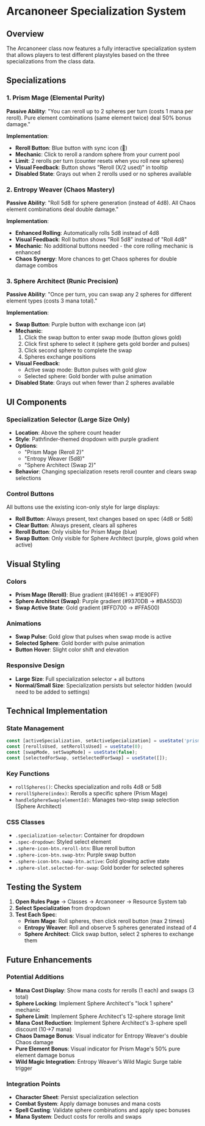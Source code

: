 # Arcanoneer Specialization System

## Overview
The Arcanoneer class now features a fully interactive specialization system that allows players to test different playstyles based on the three specializations from the class data.

## Specializations

### 1. Prism Mage (Elemental Purity)
**Passive Ability**: "You can reroll up to 2 spheres per turn (costs 1 mana per reroll). Pure element combinations (same element twice) deal 50% bonus damage."

**Implementation**:
- **Reroll Button**: Blue button with sync icon (🔄)
- **Mechanic**: Click to reroll a random sphere from your current pool
- **Limit**: 2 rerolls per turn (counter resets when you roll new spheres)
- **Visual Feedback**: Button shows "Reroll (X/2 used)" in tooltip
- **Disabled State**: Grays out when 2 rerolls used or no spheres available

### 2. Entropy Weaver (Chaos Mastery)
**Passive Ability**: "Roll 5d8 for sphere generation (instead of 4d8). All Chaos element combinations deal double damage."

**Implementation**:
- **Enhanced Rolling**: Automatically rolls 5d8 instead of 4d8
- **Visual Feedback**: Roll button shows "Roll 5d8" instead of "Roll 4d8"
- **Mechanic**: No additional buttons needed - the core rolling mechanic is enhanced
- **Chaos Synergy**: More chances to get Chaos spheres for double damage combos

### 3. Sphere Architect (Runic Precision)
**Passive Ability**: "Once per turn, you can swap any 2 spheres for different element types (costs 3 mana total)."

**Implementation**:
- **Swap Button**: Purple button with exchange icon (⇄)
- **Mechanic**: 
  1. Click the swap button to enter swap mode (button glows gold)
  2. Click first sphere to select it (sphere gets gold border and pulses)
  3. Click second sphere to complete the swap
  4. Spheres exchange positions
- **Visual Feedback**: 
  - Active swap mode: Button pulses with gold glow
  - Selected sphere: Gold border with pulse animation
- **Disabled State**: Grays out when fewer than 2 spheres available

## UI Components

### Specialization Selector (Large Size Only)
- **Location**: Above the sphere count header
- **Style**: Pathfinder-themed dropdown with purple gradient
- **Options**:
  - "Prism Mage (Reroll 2)"
  - "Entropy Weaver (5d8)"
  - "Sphere Architect (Swap 2)"
- **Behavior**: Changing specialization resets reroll counter and clears swap selections

### Control Buttons
All buttons use the existing icon-only style for large displays:
- **Roll Button**: Always present, text changes based on spec (4d8 or 5d8)
- **Clear Button**: Always present, clears all spheres
- **Reroll Button**: Only visible for Prism Mage (blue)
- **Swap Button**: Only visible for Sphere Architect (purple, glows gold when active)

## Visual Styling

### Colors
- **Prism Mage (Reroll)**: Blue gradient (#4169E1 → #1E90FF)
- **Sphere Architect (Swap)**: Purple gradient (#9370DB → #BA55D3)
- **Swap Active State**: Gold gradient (#FFD700 → #FFA500)

### Animations
- **Swap Pulse**: Gold glow that pulses when swap mode is active
- **Selected Sphere**: Gold border with pulse animation
- **Button Hover**: Slight color shift and elevation

### Responsive Design
- **Large Size**: Full specialization selector + all buttons
- **Normal/Small Size**: Specialization persists but selector hidden (would need to be added to settings)

## Technical Implementation

### State Management
```javascript
const [activeSpecialization, setActiveSpecialization] = useState('prism-mage');
const [rerollsUsed, setRerollsUsed] = useState(0);
const [swapMode, setSwapMode] = useState(false);
const [selectedForSwap, setSelectedForSwap] = useState([]);
```

### Key Functions
- `rollSpheres()`: Checks specialization and rolls 4d8 or 5d8
- `rerollSphere(index)`: Rerolls a specific sphere (Prism Mage)
- `handleSphereSwap(elementId)`: Manages two-step swap selection (Sphere Architect)

### CSS Classes
- `.specialization-selector`: Container for dropdown
- `.spec-dropdown`: Styled select element
- `.sphere-icon-btn.reroll-btn`: Blue reroll button
- `.sphere-icon-btn.swap-btn`: Purple swap button
- `.sphere-icon-btn.swap-btn.active`: Gold glowing active state
- `.sphere-slot.selected-for-swap`: Gold border for selected spheres

## Testing the System

1. **Open Rules Page** → Classes → Arcanoneer → Resource System tab
2. **Select Specialization** from dropdown
3. **Test Each Spec**:
   - **Prism Mage**: Roll spheres, then click reroll button (max 2 times)
   - **Entropy Weaver**: Roll and observe 5 spheres generated instead of 4
   - **Sphere Architect**: Click swap button, select 2 spheres to exchange them

## Future Enhancements

### Potential Additions
- **Mana Cost Display**: Show mana costs for rerolls (1 each) and swaps (3 total)
- **Sphere Locking**: Implement Sphere Architect's "lock 1 sphere" mechanic
- **Sphere Limit**: Implement Sphere Architect's 12-sphere storage limit
- **Mana Cost Reduction**: Implement Sphere Architect's 3-sphere spell discount (10→7 mana)
- **Chaos Damage Bonus**: Visual indicator for Entropy Weaver's double Chaos damage
- **Pure Element Bonus**: Visual indicator for Prism Mage's 50% pure element damage bonus
- **Wild Magic Integration**: Entropy Weaver's Wild Magic Surge table trigger

### Integration Points
- **Character Sheet**: Persist specialization selection
- **Combat System**: Apply damage bonuses and mana costs
- **Spell Casting**: Validate sphere combinations and apply spec bonuses
- **Mana System**: Deduct costs for rerolls and swaps

